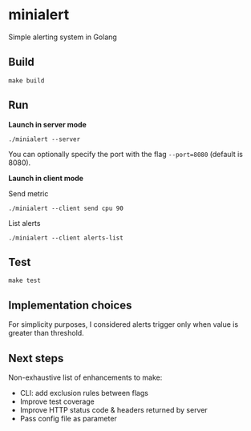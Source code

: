 # minialert
Simple alerting system in Golang


## Build

```make build```

## Run
**Launch in server mode**

```./minialert --server```

You can optionally specify the port with the flag
```--port=8080``` (default is 8080).


**Launch in client mode**

Send metric

```./minialert --client send cpu 90```

List alerts

```./minialert --client alerts-list```

## Test

````make test````

## Implementation choices
For simplicity purposes, I considered alerts trigger only when value is greater than threshold.

## Next steps

Non-exhaustive list of enhancements to make:
- CLI: add exclusion rules between flags
- Improve test coverage
- Improve HTTP status code & headers returned by server
- Pass config file as parameter


